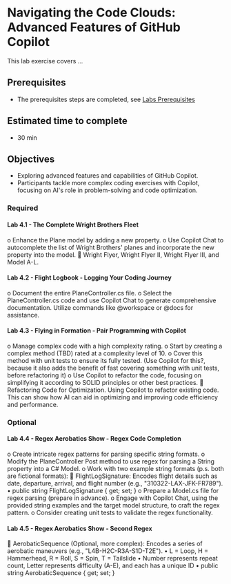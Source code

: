 # Navigating the Code Clouds: Advanced Features of GitHub Copilot 
This lab exercise covers ...

## Prerequisites
- The prerequisites steps are completed, see [Labs Prerequisites](https://github.com/XpiritBV/Copilot-Bootcamp#labs-prerequisites)

## Estimated time to complete
- 30 min

## Objectives
- Exploring advanced features and capabilities of GitHub Copilot.
- Participants tackle more complex coding exercises with Copilot, focusing on AI's role in problem-solving and code optimization.

### Required

#### Lab 4.1 - The Complete Wright Brothers Fleet

o	Enhance the Plane model by adding a new property.
o	Use Copilot Chat to autocomplete the list of Wright Brothers' planes and incorporate the new property into the model.
	Wright Flyer, Wright Flyer II, Wright Flyer III, and Model A-L.


#### Lab 4.2 - Flight Logbook - Logging Your Coding Journey

o	Document the entire PlaneController.cs file.
o	Select the PlaneController.cs code and use Copilot Chat to generate comprehensive documentation. Utilize commands like @workspace or @docs for assistance.

#### Lab 4.3 - Flying in Formation - Pair Programming with Copilot

o	Manage complex code with a high complexity rating.
o	Start by creating a complex method (TBD) rated at a complexity level of 10.
o	Cover this method with unit tests to ensure its fully tested. (Use Copilot for this?, because it also adds the benefit of fast covering something with unit tests, before refactoring it)
o	Use Copilot to refactor the code, focusing on simplifying it according to SOLID principles or other best practices.
	Refactoring Code for Optimization. Using Copilot to refactor existing code. This can show how AI can aid in optimizing and improving code efficiency and performance.

### Optional

#### Lab 4.4 - Regex Aerobatics Show - Regex Code Completion

o	Create intricate regex patterns for parsing specific string formats.
o	Modify the PlaneController Post method to use regex for parsing a String property into a C# Model.
o	Work with two example string formats (p.s. both are fictional formats):
	FlightLogSignature: Encodes flight details such as date, departure, arrival, and flight number (e.g., "310322-LAX-JFK-FR789").
•	public string FlightLogSignature { get; set; }
o	Prepare a Model.cs file for regex parsing (prepare in advance).
o	Engage with Copilot Chat, using the provided string examples and the target model structure, to craft the regex pattern.
o	Consider creating unit tests to validate the regex functionality.


#### Lab 4.5 - Regex Aerobatics Show - Second Regex

	AerobaticSequence (Optional, more complex): Encodes a series of aerobatic maneuvers (e.g., "L4B-H2C-R3A-S1D-T2E").
•	L = Loop, H = Hammerhead, R = Roll, S = Spin, T = Tailslide
•	Number represents repeat count, Letter represents difficulty (A-E), and each has a unique ID
•	public string AerobaticSequence { get; set; }